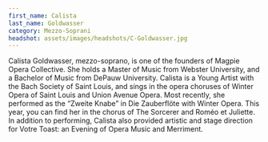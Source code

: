 ```yaml
---
first_name: Calista
last_name: Goldwasser
category: Mezzo-Soprani
headshot: assets/images/headshots/C-Goldwasser.jpg
---
```


Calista Goldwasser, mezzo-soprano, is one of the founders of Magpie Opera Collective. She holds a Master of Music from Webster University, and a Bachelor of Music from DePauw University. Calista is a Young Artist with the Bach Society of Saint Louis, and sings in the opera choruses of Winter Opera of Saint Louis and Union Avenue Opera. Most recently, she performed as the “Zweite Knabe” in Die Zauberflöte with Winter Opera. This year, you can find her in the chorus of The Sorcerer and Roméo et Juliette.  In addition to performing, Calista also provided artistic and stage direction for Votre Toast: an Evening of Opera Music and Merriment.
